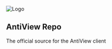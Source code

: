 
![Logo](https://raw.githubusercontent.com/SeismeticServices/AntiView/main/New%20Project.png)


## AntiView Repo
The official source for the AntiView client

